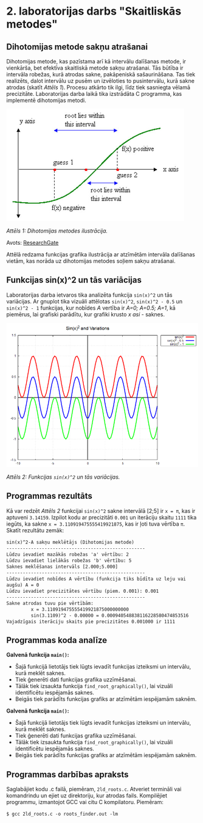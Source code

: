 # 2. laboratorijas darbs "Skaitliskās metodes"
## Dihotomijas metode sakņu atrašanai

Dihotomijas metode, kas pazīstama arī kā intervālu dalīšanas metode, ir vienkārša, bet efektīva skaitliskā metode sakņu atrašanai. Tās būtība ir intervāla robežas, kurā atrodas sakne, pakāpeniskā sašaurināšana. Tas tiek realizēts, dalot intervālu uz pusēm un izvēloties to pusintervālu, kurā sakne atrodas (skatīt *Attēls 1*). Procesu atkārto tik ilgi, līdz tiek sasniegta vēlamā precizitāte. Laboratorijas darba laikā tika izstrādāta C programma, kas implementē dihotomijas metodi.

![Dihotomijas metodes ilustrācija](bildes/Bisection-method.jpg)

*Attēls 1: Dihotomijas metodes ilustrācija.*

Avots: [ResearchGate]([https://www.example.com](https://www.researchgate.net/figure/Bisection-method-This-Bisection-method-states-that-if-fx-is-continuous-which-is-defined_fig2_336638530))


Attēlā redzama funkcijas grafika ilustrācija ar atzīmētām intervāla dalīšanas vietām, kas norāda uz dihotomijas metodes soļiem sakņu atrašanai.

## Funkcijas sin(x)^2 un tās variācijas

Laboratorijas darba ietvaros tika analizēta funkcija `sin(x)^2` un tās variācijas. Ar gnuplot tika vizuāli attēlotas `sin(x)^2`, `sin(x)^2 - 0.5` un `sin(x)^2 - 1` funkcijas, kur nobīdes _A_ vertība ir _A=0; A=0.5; A=1_, kā piemērus, lai grafiski parādītu, kur grafiki krusto _x asi_ - saknes.

![Funkcijas `sin(x)^2` un tās variācijas](bildes/sinkvadrats.png)

*Attēls 2: Funkcijas `sin(x)^2` un tās variācijas.*

## Programmas rezultāts
Kā var redzēt *Attēls 2* funkcijai `sin(x)^2` sakne intervālā [2;5] ir `x = π`, kas ir aptuveni `3.14159`. Izpilot kodu ar precizitāti `0.001` un iterāciju skaitu `1111`  tika iegūts, ka sakne `x = 3.110919475555419921875`, kas ir ļoti tuva vērtība `π`. Skatīt rezultātu zemāk:
```shell
sin(x)^2-A sakņu meklētājs (Dihotomijas metode)
---------------------------------------------------
Lūdzu ievadiet mazākās robežas 'a' vērtību: 2
Lūdzu ievadiet lielākās robežas 'b' vērtību: 5
Saknes meklēšanas intervāls [2.000;5.000]
---------------------------------------------------
Lūdzu ievadiet nobīdes A vērtību (funkcija tiks bīdīta uz leju vai augšu) A = 0
Lūdzu ievadiet precizitātes vērtību (piem. 0.001): 0.001
---------------------------------------------------
Sakne atrodas tuvu pie vērtībām: 
         x = 3.110919475555419921875000000000
         sin(3.1109)^2 - 0.00000 = 0.000940548838116228580474853516
Vajadzīgais iterāciju skaits pie precizitātes 0.001000 ir 1111
```
## Programmas koda analīze

**Galvenā funkcija `main()`:**

- Šajā funkcijā lietotājs tiek lūgts ievadīt funkcijas izteiksmi un intervālu, kurā meklēt saknes.
- Tiek ģenerēti dati funkcijas grafika uzzīmēšanai.
- Tālāk tiek izsaukta funkcija `find_root_graphically()`, lai vizuāli identificētu iespējamās saknes.
- Beigās tiek parādīts funkcijas grafiks ar atzīmētām iespējamām saknēm.

**Galvenā funkcija `main()`:**

- Šajā funkcijā lietotājs tiek lūgts ievadīt funkcijas izteiksmi un intervālu, kurā meklēt saknes.
- Tiek ģenerēti dati funkcijas grafika uzzīmēšanai.
- Tālāk tiek izsaukta funkcija `find_root_graphically()`, lai vizuāli identificētu iespējamās saknes.
- Beigās tiek parādīts funkcijas grafiks ar atzīmētām iespējamām saknēm.

## Programmas darbības apraksts

Saglabājiet kodu .c failā, piemēram, `2ld_roots.c`.
Atveriet termināli vai komandrindu un ejiet uz direktoriju, kur atrodas fails.
Kompilējiet programmu, izmantojot GCC vai citu C kompilatoru. Piemēram:

```shell
$ gcc 2ld_roots.c -o roots_finder.out -lm
```

